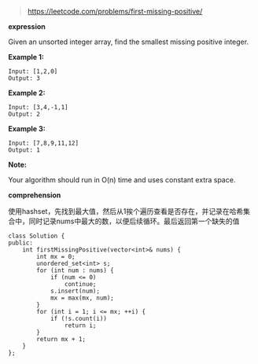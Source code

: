 >https://leetcode.com/problems/first-missing-positive/

**expression**

Given an unsorted integer array, find the smallest missing positive integer.

**Example 1:**

    Input: [1,2,0]
    Output: 3

**Example 2:**

    Input: [3,4,-1,1]
    Output: 2

**Example 3:**

    Input: [7,8,9,11,12]
    Output: 1
**Note:**

Your algorithm should run in O(n) time and uses constant extra space.

**comprehension**

使用hashset，先找到最大值，然后从1挨个遍历查看是否存在，并记录在哈希集合中，同时记录nums中最大的数，以便后续循环。最后返回第一个缺失的值

```
class Solution {
public:
    int firstMissingPositive(vector<int>& nums) {
        int mx = 0;
	    unordered_set<int> s;
	    for (int num : nums) {
		    if (num <= 0)
		    	continue;
		    s.insert(num);
		    mx = max(mx, num);
	    }
	    for (int i = 1; i <= mx; ++i) {
	    	if (!s.count(i))
	    		return i;
	    }
	    return mx + 1;
    }
};
```
